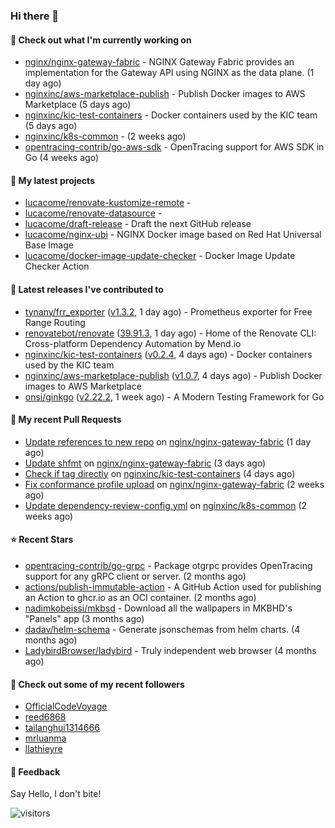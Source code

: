 ### Hi there 👋

#### 👷 Check out what I'm currently working on

- [nginx/nginx-gateway-fabric](https://github.com/nginx/nginx-gateway-fabric) - NGINX Gateway Fabric provides an implementation for the Gateway API using NGINX as the data plane. (1 day ago)
- [nginxinc/aws-marketplace-publish](https://github.com/nginxinc/aws-marketplace-publish) - Publish Docker images to AWS Marketplace (5 days ago)
- [nginxinc/kic-test-containers](https://github.com/nginxinc/kic-test-containers) - Docker containers used by the KIC team (5 days ago)
- [nginxinc/k8s-common](https://github.com/nginxinc/k8s-common) -  (2 weeks ago)
- [opentracing-contrib/go-aws-sdk](https://github.com/opentracing-contrib/go-aws-sdk) - OpenTracing support for AWS SDK in Go (4 weeks ago)

#### 🌱 My latest projects

- [lucacome/renovate-kustomize-remote](https://github.com/lucacome/renovate-kustomize-remote) - 
- [lucacome/renovate-datasource](https://github.com/lucacome/renovate-datasource) - 
- [lucacome/draft-release](https://github.com/lucacome/draft-release) - Draft the next GitHub release
- [lucacome/nginx-ubi](https://github.com/lucacome/nginx-ubi) - NGINX Docker image based on Red Hat Universal Base Image
- [lucacome/docker-image-update-checker](https://github.com/lucacome/docker-image-update-checker) - Docker Image Update Checker Action

#### 🔭 Latest releases I've contributed to

- [tynany/frr_exporter](https://github.com/tynany/frr_exporter) ([v1.3.2](https://github.com/tynany/frr_exporter/releases/tag/v1.3.2), 1 day ago) - Prometheus exporter for Free Range Routing
- [renovatebot/renovate](https://github.com/renovatebot/renovate) ([39.91.3](https://github.com/renovatebot/renovate/releases/tag/39.91.3), 1 day ago) - Home of the Renovate CLI: Cross-platform Dependency Automation by Mend.io
- [nginxinc/kic-test-containers](https://github.com/nginxinc/kic-test-containers) ([v0.2.4](https://github.com/nginxinc/kic-test-containers/releases/tag/v0.2.4), 4 days ago) - Docker containers used by the KIC team
- [nginxinc/aws-marketplace-publish](https://github.com/nginxinc/aws-marketplace-publish) ([v1.0.7](https://github.com/nginxinc/aws-marketplace-publish/releases/tag/v1.0.7), 4 days ago) - Publish Docker images to AWS Marketplace
- [onsi/ginkgo](https://github.com/onsi/ginkgo) ([v2.22.2](https://github.com/onsi/ginkgo/releases/tag/v2.22.2), 1 week ago) - A Modern Testing Framework for Go

#### 🔨 My recent Pull Requests

- [Update references to new repo](https://github.com/nginx/nginx-gateway-fabric/pull/2983) on [nginx/nginx-gateway-fabric](https://github.com/nginx/nginx-gateway-fabric) (1 day ago)
- [Update shfmt](https://github.com/nginx/nginx-gateway-fabric/pull/2974) on [nginx/nginx-gateway-fabric](https://github.com/nginx/nginx-gateway-fabric) (3 days ago)
- [Check if tag directly](https://github.com/nginxinc/kic-test-containers/pull/127) on [nginxinc/kic-test-containers](https://github.com/nginxinc/kic-test-containers) (4 days ago)
- [Fix conformance profile upload](https://github.com/nginx/nginx-gateway-fabric/pull/2932) on [nginx/nginx-gateway-fabric](https://github.com/nginx/nginx-gateway-fabric) (2 weeks ago)
- [Update dependency-review-config.yml](https://github.com/nginxinc/k8s-common/pull/55) on [nginxinc/k8s-common](https://github.com/nginxinc/k8s-common) (2 weeks ago)

#### ⭐ Recent Stars

- [opentracing-contrib/go-grpc](https://github.com/opentracing-contrib/go-grpc) - Package otgrpc provides OpenTracing support for any gRPC client or server. (2 months ago)
- [actions/publish-immutable-action](https://github.com/actions/publish-immutable-action) - A GitHub Action used for publishing an Action to ghcr.io as an OCI container.  (2 months ago)
- [nadimkobeissi/mkbsd](https://github.com/nadimkobeissi/mkbsd) - Download all the wallpapers in MKBHD&#39;s &#34;Panels&#34; app (3 months ago)
- [dadav/helm-schema](https://github.com/dadav/helm-schema) - Generate jsonschemas from helm charts. (4 months ago)
- [LadybirdBrowser/ladybird](https://github.com/LadybirdBrowser/ladybird) - Truly independent web browser (4 months ago)

#### 👯 Check out some of my recent followers

- [OfficialCodeVoyage](https://github.com/OfficialCodeVoyage)
- [reed6868](https://github.com/reed6868)
- [tailanghui1314666](https://github.com/tailanghui1314666)
- [mrluanma](https://github.com/mrluanma)
- [llathieyre](https://github.com/llathieyre)

#### 💬 Feedback

Say Hello, I don't bite!

![visitors](https://visitor-badge.laobi.icu/badge?page_id=lucacome.visitor-badge)
#
